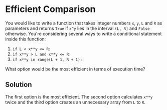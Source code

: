 # Efficient Comparison

You would like to write a function that takes integer numbers `x`, `y`, `L` and `R` as parameters and returns `True` if `x^y` lies in the interval `(L, R]` and `False` otherwise. You're considering several ways to write a conditional statement inside this function:

1. `if L < x**y <= R:`
2. `if x**y > L and x**y <= R:`
3. `if x**y in range(L + 1, R + 1):`

What option would be the most efficient in terms of execution time?

## Solution

The first option is the most efficient. The second option calculates `x**y` twice and the third option creates an unnecessary array from `L` to `R`.